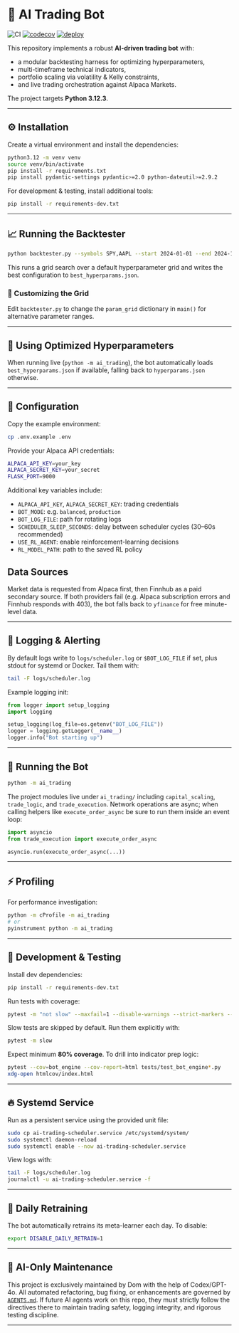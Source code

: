 # 🚀 AI Trading Bot

![CI](https://github.com/dmorazzini23/ai-trading-bot/actions/workflows/python-app.yml/badge.svg)
[![codecov](https://codecov.io/gh/dmorazzini23/ai-trading-bot/branch/main/graph/badge.svg)](https://codecov.io/gh/dmorazzini23/ai-trading-bot)
[![deploy](https://github.com/dmorazzini23/ai-trading-bot/actions/workflows/deploy.yml/badge.svg)](https://github.com/dmorazzini23/ai-trading-bot/actions/workflows/deploy.yml)

This repository implements a robust **AI-driven trading bot** with:

* a modular backtesting harness for optimizing hyperparameters,
* multi-timeframe technical indicators,
* portfolio scaling via volatility & Kelly constraints,
* and live trading orchestration against Alpaca Markets.

The project targets **Python 3.12.3**.

---

## ⚙️ Installation

Create a virtual environment and install the dependencies:

```bash
python3.12 -m venv venv
source venv/bin/activate
pip install -r requirements.txt
pip install pydantic-settings pydantic>=2.0 python-dateutil>=2.9.2
```

For development & testing, install additional tools:

```bash
pip install -r requirements-dev.txt
```

---

## 📈 Running the Backtester

```bash
python backtester.py --symbols SPY,AAPL --start 2024-01-01 --end 2024-12-31
```

This runs a grid search over a default hyperparameter grid and writes the best configuration to `best_hyperparams.json`.

### 🔧 Customizing the Grid

Edit `backtester.py` to change the `param_grid` dictionary in `main()` for alternative parameter ranges.

---

## 🚀 Using Optimized Hyperparameters

When running live (`python -m ai_trading`), the bot automatically loads `best_hyperparams.json` if available, falling back to `hyperparams.json` otherwise.

---

## 🔑 Configuration

Copy the example environment:

```bash
cp .env.example .env
```

Provide your Alpaca API credentials:

```bash
ALPACA_API_KEY=your_key
ALPACA_SECRET_KEY=your_secret
FLASK_PORT=9000
```

Additional key variables include:

* `ALPACA_API_KEY`, `ALPACA_SECRET_KEY`: trading credentials
* `BOT_MODE`: e.g. `balanced`, `production`
* `BOT_LOG_FILE`: path for rotating logs
* `SCHEDULER_SLEEP_SECONDS`: delay between scheduler cycles (30–60s recommended)
* `USE_RL_AGENT`: enable reinforcement-learning decisions
* `RL_MODEL_PATH`: path to the saved RL policy


## Data Sources

Market data is requested from Alpaca first, then Finnhub as a paid secondary source. If both providers fail (e.g. Alpaca subscription errors and Finnhub responds with 403), the bot falls back to `yfinance` for free minute-level data.

---

## 📝 Logging & Alerting

By default logs write to `logs/scheduler.log` or `$BOT_LOG_FILE` if set, plus stdout for systemd or Docker. Tail them with:

```bash
tail -F logs/scheduler.log
```


Example logging init:

```python
from logger import setup_logging
import logging

setup_logging(log_file=os.getenv("BOT_LOG_FILE"))
logger = logging.getLogger(__name__)
logger.info("Bot starting up")
```

---

## 🤖 Running the Bot

```bash
python -m ai_trading
```

The project modules live under `ai_trading/` including `capital_scaling`,
`trade_logic`, and `trade_execution`. Network operations are async; when
calling helpers like `execute_order_async` be sure to run them inside an
event loop:

```python
import asyncio
from trade_execution import execute_order_async

asyncio.run(execute_order_async(...))
```


---

## ⚡ Profiling

For performance investigation:

```bash
python -m cProfile -m ai_trading
# or
pyinstrument python -m ai_trading
```

---

## 🧪 Development & Testing

Install dev dependencies:

```bash
pip install -r requirements-dev.txt
```

Run tests with coverage:

```bash
pytest -m "not slow" --maxfail=1 --disable-warnings --strict-markers --cov=ai_trading --cov-fail-under=80
```

Slow tests are skipped by default. Run them explicitly with:

```bash
pytest -m slow
```

Expect minimum **80% coverage**.
To drill into indicator prep logic:

```bash
pytest --cov=bot_engine --cov-report=html tests/test_bot_engine*.py
xdg-open htmlcov/index.html
```

---

## 🔥 Systemd Service

Run as a persistent service using the provided unit file:

```bash
sudo cp ai-trading-scheduler.service /etc/systemd/system/
sudo systemctl daemon-reload
sudo systemctl enable --now ai-trading-scheduler.service
```

View logs with:

```bash
tail -F logs/scheduler.log
journalctl -u ai-trading-scheduler.service -f
```

---

## 🔄 Daily Retraining

The bot automatically retrains its meta-learner each day. To disable:

```bash
export DISABLE_DAILY_RETRAIN=1
```

---

## 🤝 AI-Only Maintenance

This project is exclusively maintained by Dom with the help of Codex/GPT-4o.
All automated refactoring, bug fixing, or enhancements are governed by [`AGENTS.md`](./AGENTS.md).
If future AI agents work on this repo, they must strictly follow the directives there to maintain trading safety, logging integrity, and rigorous testing discipline.

---
